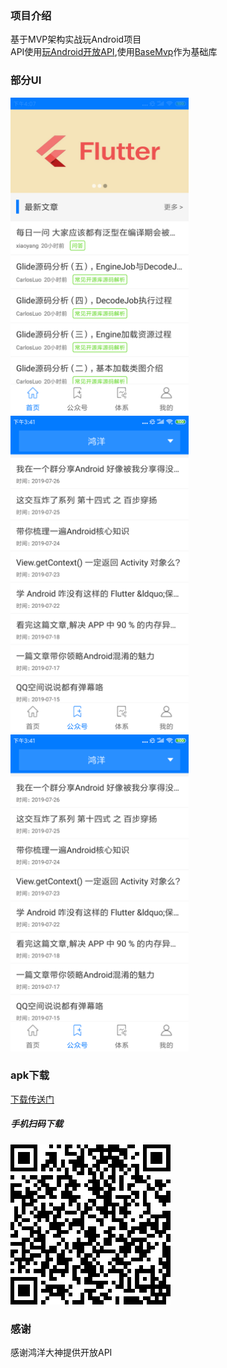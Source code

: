### 项目介绍
基于MVP架构实战玩Android项目<br>
API使用[玩Android开放API](https://www.wanandroid.com/),使用[BaseMvp](https://github.com/LiQinglin007/MVPBaseLibApplication)作为基础库

### 部分UI
 <img src="/img/open_app_img1.png" width="285"/>  <img src="/img/open_app_img2.png" width="285"/>  <img src="/img/open_app_img2.png" width="285"/> 
 
### apk下载

[下载传送门](https://raw.githubusercontent.com/LiQinglin007/OpenAppMVP/master/apk/openAppMvp.apk)<br>

##### 手机扫码下载

![扫码下载](https://github.com/LiQinglin007/OpenAppMVP/blob/master/img/app_down_pic.png)
### 感谢
感谢鸿洋大神提供开放API


